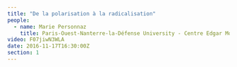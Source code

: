 ```yaml
---
title: "De la polarisation à la radicalisation"
people:
  - name: Marie Personnaz
    title: Paris-Ouest-Nanterre-la-Défense University - Centre Edgar Morin IIAC EHESS-CNRS
video: F07jiwN3WLA
date: 2016-11-17T16:30:00Z
section: 1
---
```

